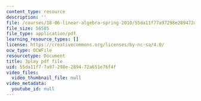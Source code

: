 ```yaml
---
content_type: resource
description: ''
file: /courses/18-06-linear-algebra-spring-2010/55da11f77a97298e289472a651e76f4f_2IdtqGM6KWU.pdf
file_size: 56585
file_type: application/pdf
learning_resource_types: []
license: https://creativecommons.org/licenses/by-nc-sa/4.0/
ocw_type: OCWFile
resourcetype: Document
title: 3play pdf file
uid: 55da11f7-7a97-298e-2894-72a651e76f4f
video_files:
  video_thumbnail_file: null
video_metadata:
  youtube_id: null
---
```

